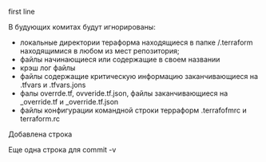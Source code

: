 first line

В будующих комитах будут игнорированы:
- локальные  директории тераформа находящиеся в папке /.terraform находящимися в любом из мест репозитория;
- файлы начинающиеся или содержащие в своем названии
- крэш лог файлы  
- файлы  содержащие  критическую информацию  заканчивающиеся на .tfvars и  .tfvars.jons
- фалы overrde.tf, ovveride.tf.json, файлы заканчивающиеся на  _override.tf и _override.tf.json
- файлы конфигурации командной строки терраформ  .terrafofmrc и terraform.rc 

Добавлена строка

Еще одна строка для commit -v
